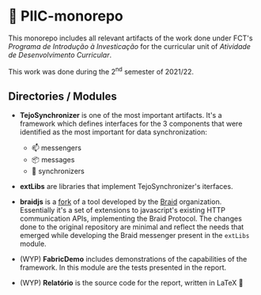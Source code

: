 # 💫 PIIC-monorepo
This monorepo includes all relevant artifacts of the work done under FCT's _Programa de Introdução à Investicação_ for the curricular unit of _Atividade de Desenvolvimento Curricular_.

This work was done during the 2<sup>nd</sup> semester of 2021/22.

## Directories / Modules

- **TejoSynchronizer** is one of the most important artifacts. It's a framework which defines interfaces for the 3 components that were identified as the most important for data synchronization:
    - 📫 messengers
    - 📦 messages
    - 🔄 synchronizers

- **extLibs** are libraries that implement TejoSynchronizer's iterfaces.

- **braidjs** is a [fork](https://github.com/braid-org/braidjs) of a tool developed by the [Braid](https://www.braid.org/) organization. Essentially it's a set of extensions to javascript's existing HTTP communication APIs, implementing the Braid Protocol. The changes done to the original repository are minimal and reflect the needs that emerged while developing the Braid messenger present in the `extLibs` module.

- (WYP) **FabricDemo** includes demonstrations of the capabilities of the framework. In this module are the tests presented in the report.

- (WYP) **Relatório** is the source code for the report, written in LaTeX  💫





